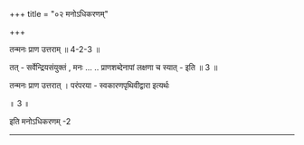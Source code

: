 +++
title = "०२ मनोऽधिकरणम्"

+++

तन्मनः प्राण उत्तराम् ॥ 4-2-3 ॥

तत् - सर्वेन्द्रियसंयुक्तं , मनः ... .. प्राणशब्देनापां लक्षणा च स्यात् - इति ॥ 3 ॥

तन्मनः प्राण उत्तरात् । परंपरया - स्वकारणपृथिवीद्वारा इत्यर्थः

॥ 3 ॥

इति मनोऽधिकरणम् -2

-----
